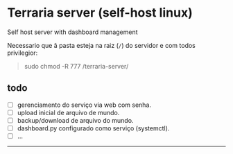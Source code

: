 # Terraria server (self-host linux)

Self host server with dashboard management

Necessario que ã pasta esteja na raiz (`/`) do servidor e com todos privilegior:
> sudo chmod -R 777 /terraria-server/

## todo

- [ ] gerenciamento do serviço via web com senha.
- [ ] upload inicial de arquivo de mundo.
- [ ] backup/download de arquivo do mundo.
- [ ] dashboard.py configurado como serviço (systemctl).
- [ ] ...

---
